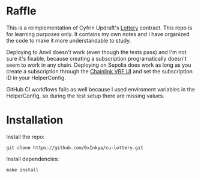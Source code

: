 # Raffle
This is a reimplementation of Cyfrin Updraft's [Lottery](https://github.com/Cyfrin/foundry-smart-contract-lottery-cu) contract. This repo is for learning purposes only. It contains my own notes and I have organized the code to make it more understandable to study. 

Deploying to Anvil doesn't work (even though the tests pass) and I'm not sure it's fixable, because creating a subscription programatically doesn't seem to work in any chain. Deploying on Sepolia does work as long as you create a subscription through the [Chainlink VRF UI](https://vrf.chain.link/) and set the subscription ID in your HelperConfig.

GitHub CI workflows fails as well because I used enviroment variables in the HelperConfig, so during the test setup there are missing values.

# Installation
Install the repo:
```
git clone https://github.com/0xInkya/cu-lottery.git
```

Install dependencies:
```
make install
```